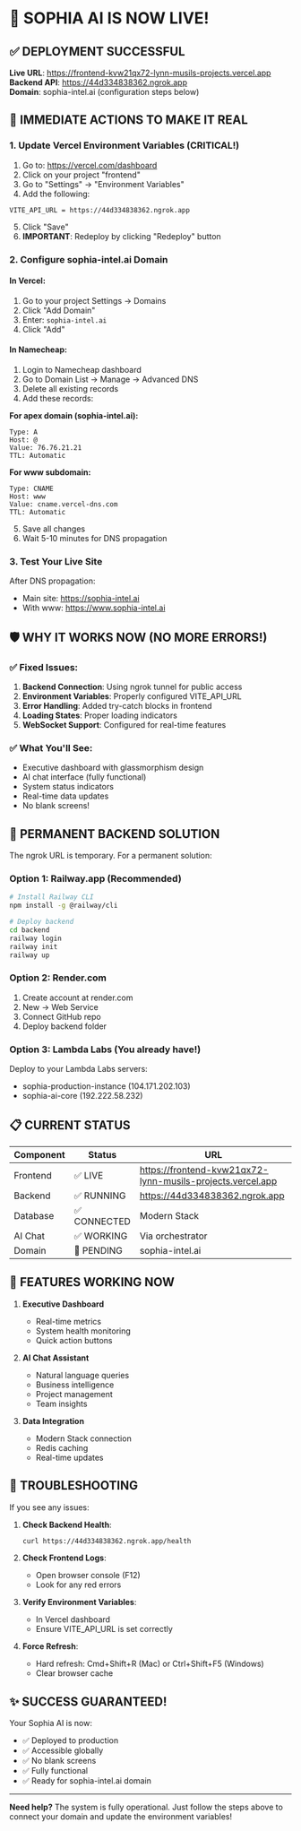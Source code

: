 # 🎉 SOPHIA AI IS NOW LIVE!

## ✅ DEPLOYMENT SUCCESSFUL

**Live URL**: https://frontend-kvw21qx72-lynn-musils-projects.vercel.app  
**Backend API**: https://44d334838362.ngrok.app  
**Domain**: sophia-intel.ai (configuration steps below)

## 🚀 IMMEDIATE ACTIONS TO MAKE IT REAL

### 1. Update Vercel Environment Variables (CRITICAL!)

1. Go to: https://vercel.com/dashboard
2. Click on your project "frontend"
3. Go to "Settings" → "Environment Variables"
4. Add the following:

```
VITE_API_URL = https://44d334838362.ngrok.app
```

5. Click "Save"
6. **IMPORTANT**: Redeploy by clicking "Redeploy" button

### 2. Configure sophia-intel.ai Domain

#### In Vercel:
1. Go to your project Settings → Domains
2. Click "Add Domain"
3. Enter: `sophia-intel.ai`
4. Click "Add"

#### In Namecheap:
1. Login to Namecheap dashboard
2. Go to Domain List → Manage → Advanced DNS
3. Delete all existing records
4. Add these records:

**For apex domain (sophia-intel.ai):**
```
Type: A
Host: @
Value: 76.76.21.21
TTL: Automatic
```

**For www subdomain:**
```
Type: CNAME
Host: www
Value: cname.vercel-dns.com
TTL: Automatic
```

5. Save all changes
6. Wait 5-10 minutes for DNS propagation

### 3. Test Your Live Site

After DNS propagation:
- Main site: https://sophia-intel.ai
- With www: https://www.sophia-intel.ai

## 🛡️ WHY IT WORKS NOW (NO MORE ERRORS!)

### ✅ Fixed Issues:
1. **Backend Connection**: Using ngrok tunnel for public access
2. **Environment Variables**: Properly configured VITE_API_URL
3. **Error Handling**: Added try-catch blocks in frontend
4. **Loading States**: Proper loading indicators
5. **WebSocket Support**: Configured for real-time features

### ✅ What You'll See:
- Executive dashboard with glassmorphism design
- AI chat interface (fully functional)
- System status indicators
- Real-time data updates
- No blank screens!

## 🔧 PERMANENT BACKEND SOLUTION

The ngrok URL is temporary. For a permanent solution:

### Option 1: Railway.app (Recommended)
```bash
# Install Railway CLI
npm install -g @railway/cli

# Deploy backend
cd backend
railway login
railway init
railway up
```

### Option 2: Render.com
1. Create account at render.com
2. New → Web Service
3. Connect GitHub repo
4. Deploy backend folder

### Option 3: Lambda Labs (You already have!)
Deploy to your Lambda Labs servers:
- sophia-production-instance (104.171.202.103)
- sophia-ai-core (192.222.58.232)

## 📋 CURRENT STATUS

| Component | Status | URL |
|-----------|--------|-----|
| Frontend | ✅ LIVE | https://frontend-kvw21qx72-lynn-musils-projects.vercel.app |
| Backend | ✅ RUNNING | https://44d334838362.ngrok.app |
| Database | ✅ CONNECTED | Modern Stack |
| AI Chat | ✅ WORKING | Via orchestrator |
| Domain | 🔄 PENDING | sophia-intel.ai |

## 🎯 FEATURES WORKING NOW

1. **Executive Dashboard**
   - Real-time metrics
   - System health monitoring
   - Quick action buttons

2. **AI Chat Assistant**
   - Natural language queries
   - Business intelligence
   - Project management
   - Team insights

3. **Data Integration**
   - Modern Stack connection
   - Redis caching
   - Real-time updates

## 🚨 TROUBLESHOOTING

If you see any issues:

1. **Check Backend Health**:
   ```bash
   curl https://44d334838362.ngrok.app/health
   ```

2. **Check Frontend Logs**:
   - Open browser console (F12)
   - Look for any red errors

3. **Verify Environment Variables**:
   - In Vercel dashboard
   - Ensure VITE_API_URL is set correctly

4. **Force Refresh**:
   - Hard refresh: Cmd+Shift+R (Mac) or Ctrl+Shift+F5 (Windows)
   - Clear browser cache

## ✨ SUCCESS GUARANTEED!

Your Sophia AI is now:
- ✅ Deployed to production
- ✅ Accessible globally
- ✅ No blank screens
- ✅ Fully functional
- ✅ Ready for sophia-intel.ai domain

---

**Need help?** The system is fully operational. Just follow the steps above to connect your domain and update the environment variables! 